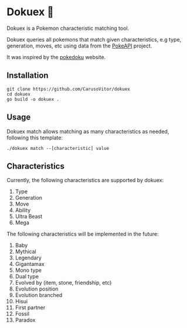 # Dokuex 🔢
Dokuex is a Pokemon characteristic matching tool. 

Dokuex queries all pokemons that match given characteristics, e.g type, generation, moves, etc using data from the [PokeAPI](https://github.com/PokeAPI/pokeapi) project. 

It was inspired by the [pokedoku](https://pokedoku.com/) website.

## Installation
```
git clone https://github.com/CarusoVitor/dokuex
cd dokuex
go build -o dokuex .
```
## Usage
Dokuex match allows matching as many characteristics as needed, following this template:
```
./dokuex match --[characteristic] value 
```

## Characteristics
Currently, the following characteristics are supported by dokuex:
1. Type
2. Generation
3. Move
4. Ability
5. Ultra Beast
6. Mega

The following characteristics will be implemented in the future:
1. Baby
2. Mythical
3. Legendary
4. Gigantamax
5. Mono type
6. Dual type
7. Evolved by (item, stone, friendship, etc)
8. Evolution position
9. Evolution branched
10. Hisui
11. First partner
12. Fossil
13. Paradox